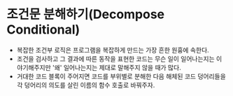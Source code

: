 # 조건문 분해하기(Decompose Conditional)

- 복잡한 조건부 로직은 프로그램을 복잡하게 만드는 가장 흔한 원흉에 속한다.
- 조건을 검사하고 그 결과에 따른 동작을 표현한 코드는 무슨 일이 일어나는지는 이야기해주지만 '왜' 일어나는지는 제대로 말해주지 않을 때가 많다.
- 거대한 코드 블록이 주어지면 코드를 부위별로 분해한 다음 해체된 코드 덩어리들을 각 덩어리의 의도를 살린 이름의 함수 호출로 바꿔주자.
